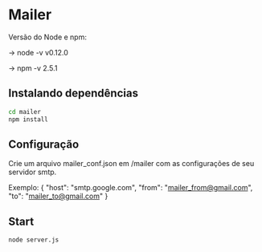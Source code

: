 # Mailer

Versão do Node e npm:

→ node -v
v0.12.0

→ npm -v
2.5.1

## Instalando dependências

```sh
cd mailer
npm install
```


## Configuração

Crie um arquivo mailer_conf.json em /mailer com as configurações de seu servidor smtp.

Exemplo:
{
  "host": "smtp.google.com",
  "from": "mailer_from@gmail.com",
  "to": "mailer_to@gmail.com"
}

## Start

```sh
node server.js
```